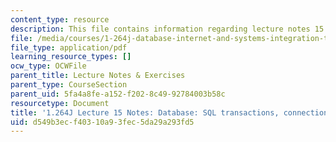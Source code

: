 ```yaml
---
content_type: resource
description: This file contains information regarding lecture notes 15.
file: /media/courses/1-264j-database-internet-and-systems-integration-technologies-fall-2013/d549b3ecf40310a93fec5da29a293fd5_MIT1_264JF13_lect_15.pdf
file_type: application/pdf
learning_resource_types: []
ocw_type: OCWFile
parent_title: Lecture Notes & Exercises
parent_type: CourseSection
parent_uid: 5fa4a8fe-a152-f202-8c49-92784003b58c
resourcetype: Document
title: '1.264J Lecture 15 Notes: Database: SQL transactions, connections'
uid: d549b3ec-f403-10a9-3fec-5da29a293fd5
---
```

